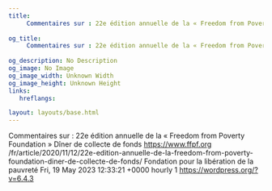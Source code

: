 ```yaml
---
title: 
     Commentaires sur : 22e édition annuelle de la « Freedom from Poverty Foundation » Dîner de collecte de fonds
    
og_title: 
     Commentaires sur : 22e édition annuelle de la « Freedom from Poverty Foundation » Dîner de collecte de fonds
    
og_description: No Description
og_image: No Image
og_image_width: Unknown Width
og_image_height: Unknown Height
links:
   hreflangs:

layout: layouts/base.html
---
```

Commentaires sur : 22e édition annuelle de la « Freedom from Poverty
Foundation » Dîner de collecte de fonds  https://www.ffpf.org
/fr/article/2020/11/12/22e-edition-annuelle-de-la-freedom-from-poverty-
foundation-diner-de-collecte-de-fonds/  Fondation pour la libération de la
pauvreté  Fri, 19 May 2023 12:33:21 +0000  hourly  1
https://wordpress.org/?v=6.4.3

